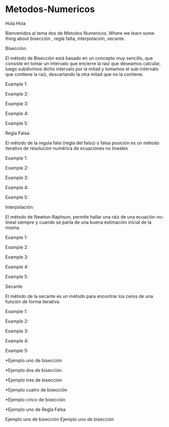 # Metodos-Numericos
Hola Hola 

Bienvenidos al tema dos de Metodos Numericos. Where we learn some thing about bisección , regla falta, interpolación, secante.

Bisección:
	
 El método de Bisección está basado en un concepto muy sencillo, que consiste en tomar un intervalo que encierre la raíz que deseamos calcular, luego subdivimos dicho intervalo por la mitad y tomamos el sub-intervalo que contiene la raíz, descartando la otra mitad que no la contiene.
 
 Example 1:
 
 Example 2:
 
 Example 3:
 
 Example 4:
 
 Example 5: 

 Regla Falsa:

 El método de la regula falsi (regla del falso) o falsa posición es un método iterativo de resolución numérica de ecuaciones no lineales

 Example 1:
 
 Example 2:
 
 Example 3:
 
 Example 4:
 
 Example 5: 

 Interpolación:

 El método de Newton-Raphson, permite hallar una raíz de una ecuación no-lineal siempre y cuando se parta de una buena estimación inicial de la misma.

 
 Example 1:
 
 Example 2:
 
 Example 3:
 
 Example 4:
 
 Example 5: 
 
 Secante

 El método de la secante es un método para encontrar los ceros de una función de forma iterativa.

  Example 1:
 
 Example 2:
 
 Example 3:
 
 Example 4:
 
 Example 5: 



 *Ejemplo uno de bisección 

 *Ejemplo dos de bisección

 *Ejemplo tres de bisección 

 *Ejemplo cuatro de bisección 

 *Ejemplo cinco de bisección 

 *Ejemplo uno de Regla Falsa

 Ejemplo uno de bisección  Ejemplo uno de bisección 
